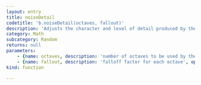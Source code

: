 ```yaml
---
layout: entry
title: noiseDetail
codetitle: 'b.noiseDetail(octaves, fallout)'
description: 'Adjusts the character and level of detail produced by the Perlin noise function. Similar to harmonics in physics, noise is computed over several octaves. Lower octaves contribute more to the output signal and as such define the overal intensity of the noise, whereas higher octaves create finer grained details in the noise sequence. By default, noise is computed over 4 octaves with each octave contributing exactly half than its predecessor, starting at 50% strength for the 1st octave. This falloff amount can be changed by adding an additional function parameter. Eg. a falloff factor of 0.75 means each octave will now have 75% impact (25% less) of the previous lower octave. Any value between 0.0 and 1.0 is valid, however note that values greater than 0.5 might result in greater than 1.0 values returned by noise().'
category: Math
subcategory: Random
returns: null
parameters:
    - {name: octaves, description: 'number of octaves to be used by the noise() function', optional: false, type: [Number]}
    - {name: fallout, description: 'falloff factor for each octave', optional: false, type: [Number]}
kind: function

---
```

